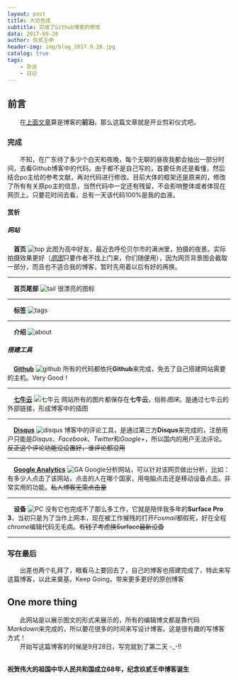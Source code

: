 ```yaml
---
layout: post
title: 大功告成
subtitle: 完成了Github博客的修改
data: 2017-09-28
author: 玖贰壬申
header-img: img/blog_2017.9.28.jpg
catalog: true
tags:
    - 杂谈
    - 日记
---
```


## 前言
&emsp;&emsp;在[上面文章](http://jinzhe1992.cn/2017/09/26/%E6%9C%9D%E8%8A%B1%E5%A4%95%E6%8B%BE/)算是博客的**前沿**，那么这篇文章就是开业剪彩仪式吧。

### 完成
&emsp;&emsp;不知，在广东待了多少个白天和夜晚，每个无聊的昼夜我都会抽出一部分时间，去看Github博客中的代码。由于都不是自己写的，首要任务还是看懂，然后结合po主给的参考文献，再对代码进行修改。目前大体的框架还是原来的，修改了所有有关原po主的信息，当然代码中一定还有残留，不会影响整体或者体现在网页上。只要花时间去看，总有一天该代码100%是我的血液。

#### 赏析

##### 网站

&emsp;**首页**
![top](http://oww4kn1d0.bkt.clouddn.com/2017.9.28-1.png)
此图为高中好友，最近去呼伦贝尔市的满洲里，拍摄的夜景。实际拍摄效果更好（[*原图*](http://oww4kn1d0.bkt.clouddn.com/%E6%BB%A1%E6%B4%B2%E9%87%8C.jpg)只要作者不找上门来，你们随便用），因为网页背景图会截取一部分，而且也不适合我的博客，暂时先用着以后有好的再换。
____

&emsp;**首页尾部**
![tail](http://oww4kn1d0.bkt.clouddn.com/2017.9.28-2.png)
很漂亮的图标
____

&emsp;**标签**
![tags](http://oww4kn1d0.bkt.clouddn.com/2017.9.28-3.png)
____

&emsp;**介绍**
![about](http://oww4kn1d0.bkt.clouddn.com/2017.09.28-4.png)

##### 搭建工具

&emsp;**[Github](https://github.com/)**
![github](http://oww4kn1d0.bkt.clouddn.com/2017.9.28-5.png)
所有的代码都依托**Github**来完成，免去了自己搭建网站需要的主机。Very Good！
____

&emsp;**[七牛云](https://www.qiniu.com/)**
![七牛云](http://oww4kn1d0.bkt.clouddn.com/2017.9.28-6.png)
网站所有的图片都保存在**七牛云**，俗称*图床*。是通过七牛云的外部链接，形成博客中的插图
____

&emsp;**[Disqus](https://disqus.com/)**
![disqus](http://oww4kn1d0.bkt.clouddn.com/2017.9.28-7.png)
博客中的评论工具，是通过第三方**Disqus**来完成的，注册用户只能是*Disqus*、*Facebook*、*Twitter*和*Google+*，所以国内的用户无法评论。~~反正这个评论功能没设置好，谁评论都没用~~
____

&emsp;**[Google Analytics](https://analytics.google.com/analytics/web/)**
![GA](http://oww4kn1d0.bkt.clouddn.com/2017.9.28-8.png)
Google分析网站，可以针对该网页做出分析，比如：有多少人点击了该网站，点击的人在哪个国家，用电脑点击还是移动设备点击。非常实用的功能。~~私人博客无需点击量~~
____

&emsp;**设备**
![PC](http://oww4kn1d0.bkt.clouddn.com/2017.9.28-9.png)
没有它也完成不了那么多工作，它就是陪伴我多年的**Surface Pro 3**，当初只是为了当作上网本，现在被工作摧残的打开*Foxmail*都假死，好在全程*chrome*编辑代码无毛病。~~有钱了考虑换Surface最新设备~~
____

### 写在最后
&emsp;&emsp;出差也两个礼拜了，眼看马上要回去了，自己的博客也搭建完成了，特此来写这篇博客，以此来奠基。Keep Going，带来更多更好的原创博客

## One more thing
&emsp;&emsp;此网站是以展示图文的形式来展示的，所有的编辑博文都是靠代码*Markdown*来完成的，所以要花很多的时间来写设计博客。这是很有趣的写博客方式！<br>
&emsp;&emsp;开始写这篇博客的时候是9月28日，写完就到了第二天 -_-!!<br><br>


**祝贺伟大的祖国中华人民共和国成立68年，纪念玖贰壬申博客诞生**












